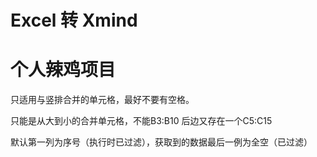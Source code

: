 # Excel 转 Xmind
# 个人辣鸡项目

只适用与竖排合并的单元格，最好不要有空格。

只能是从大到小的合并单元格，不能B3:B10 后边又存在一个C5:C15

默认第一列为序号（执行时已过滤），获取到的数据最后一例为全空（已过滤）